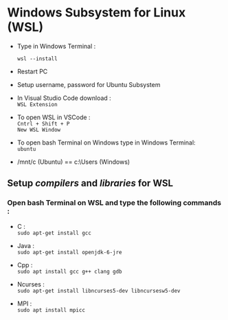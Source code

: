 # Windows Subsystem for Linux (WSL)

- Type in Windows Terminal :

  `wsl --install`

- Restart PC

- Setup username, password for Ubuntu Subsystem

- In Visual Studio Code download : <br>
  `WSL Extension`

- To open WSL in VSCode : <br>
 `Cntrl + Shift + P` <br>
 `New WSL Window`

- To open bash Terminal on Windows type in Windows Terminal: <br>
 `ubuntu`
- /mnt/c (Ubuntu) == c:\Users (Windows)

## Setup *compilers* and *libraries* for WSL
### Open bash Terminal on WSL and type the following commands :
- C : <br>
 `sudo apt-get install gcc`

- Java : <br>
 `sudo apt-get install openjdk-6-jre`

- Cpp : <br>
 `sudo apt install gcc g++ clang gdb`

- Ncurses : <br>
 `sudo apt-get install libncurses5-dev libncursesw5-dev`
 
- MPI : <br>
 `sudo apt install mpicc`

